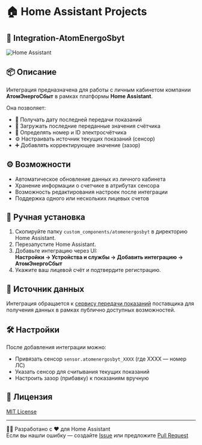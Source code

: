 # 🏠 Home Assistant Projects
## 🚪 Integration-AtomEnergoSbyt

![Home Assistant](https://img.shields.io/badge/Home--Assistant-Custom%20Integration-blue?logo=home-assistant)

## 📦 Описание

Интеграция предназначена для работы с личным кабинетом компании **АтомЭнергоСбыт** в рамках платформы **Home Assistant**.

Она позволяет:

- 📆 Получать дату последней передачи показаний
- 🔢 Загружать последние переданные значения счётчика
- 🔌 Определять номер и ID электросчётчика
- ⚙️ Настраивать источник текущих показаний (сенсор)
- ➕ Добавлять корректирующее значение (зазор)

## ⚙️ Возможности

- Автоматическое обновление данных из личного кабинета
- Хранение информации о счетчике в атрибутах сенсора
- Возможность редактирования настроек после интеграции
- Поддержка одного или нескольких лицевых счетов

## 🚀 Ручная установка

1. Скопируйте папку `custom_components/atomenergosbyt` в директорию Home Assistant.
2. Перезапустите Home Assistant.
3. Добавьте интеграцию через UI:  
   **Настройки → Устройства и службы → Добавить интеграцию → АтомЭнергоСбыт**
4. Укажите ваш лицевой счёт и подтвердите регистрацию.

## 📡 Источник данных

Интеграция обращается к [сервису передачи показаний](https://lkfl.atomsbt.ru/) поставщика для получения данных в рамках публично доступных возможностей.

## 🛠️ Настройки

После добавления интеграции можно:

- Привязать сенсор `sensor.atomenergosbyt_XXXX` (где XXXX — номер ЛС)
- Указать сенсор для считывания текущих показаний
- Настроить зазор (прибавку) к показаниям вручную

## 🧾 Лицензия

[MIT License](LICENSE)

---

👨‍💻 Разработано с ❤️ для Home Assistant  
Если вы нашли ошибку — создайте [Issue](https://github.com/alastorf32/HA-Integration-AtomEnergoSbyt/issues) или предложите [Pull Request](https://github.com/alastorf32/HA-Integration-AtomEnergoSbyt/pulls)
